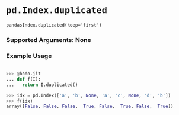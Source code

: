 # `pd.Index.duplicated`

`pandasIndex.duplicated(keep='first')`

### Supported Arguments: None

### Example Usage

```py
  
>>> @bodo.jit
... def f(I):
...   return I.duplicated()

>>> idx = pd.Index(['a', 'b', None, 'a', 'c', None, 'd', 'b'])
>>> f(idx)
array([False, False, False,  True, False,  True, False,  True])
```
